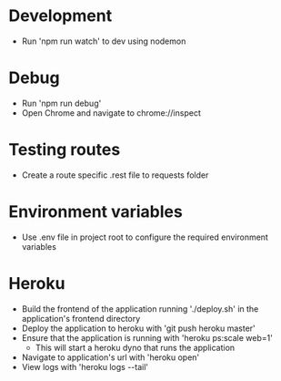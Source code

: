 # Development

* Run 'npm run watch' to dev using nodemon

# Debug

* Run 'npm run debug'
* Open Chrome and navigate to chrome://inspect

# Testing routes

* Create a route specific .rest file to requests folder

# Environment variables

* Use .env file in project root to configure the required environment variables

# Heroku

* Build the frontend of the application running './deploy.sh' in the application's frontend directory
* Deploy the application to heroku with 'git push heroku master'
* Ensure that the application is running with 'heroku ps:scale web=1'
  * This will start a heroku dyno that runs the application
* Navigate to application's url with 'heroku open'
* View logs with 'heroku logs --tail'